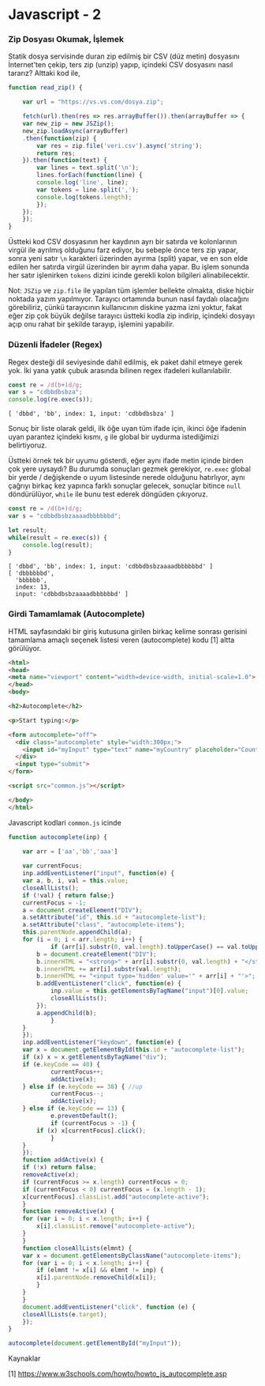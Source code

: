 # Javascript - 2

### Zip Dosyası Okumak, İşlemek

Statik dosya servisinde duran zip edilmiş bir CSV (düz metin)
dosyasını İnternet'ten çekip, ters zip (unzip) yapıp, içindeki CSV
dosyasını nasıl tararız? Alttaki kod ile,

```javascript
function read_zip() {

    var url = "https://vs.vs.com/dosya.zip";

    fetch(url).then(res => res.arrayBuffer()).then(arrayBuffer => {
	var new_zip = new JSZip();
	new_zip.loadAsync(arrayBuffer)
	.then(function(zip) {
	    var res = zip.file('veri.csv').async('string');
	    return res;
	}).then(function(text) {
	    var lines = text.split('\n');
	    lines.forEach(function(line) {
		console.log('line', line);
		var tokens = line.split(',');
		console.log(tokens.length); 
	    });
	});
    });
}
```

Üstteki kod CSV dosyasının her kaydının ayrı bir satırda ve
kolonlarının virgül ile ayrılmış olduğunu farz ediyor, bu sebeple önce
ters zip yapar, sonra yeni satır `\n` karakteri üzerinden ayırma
(split) yapar, ve en son elde edilen her satırda virgül üzerinden bir
ayrım daha yapar. Bu işlem sonunda her satır işlenirken `tokens`
dizini icinde gerekli kolon bilgileri alinabilecektir.

Not: `JSZip` ve `zip.file` ile yapılan tüm işlemler bellekte olmakta,
diske hiçbir noktada yazım yapılmıyor. Tarayıcı ortamında bunun nasıl
faydalı olacağını görebiliriz, çünkü tarayıcının kullanıcının diskine
yazma izni yoktur, fakat eğer zip çok büyük değilse tarayıcı üstteki
kodla zip indirip, içindeki dosyayı açıp onu rahat bir şekilde
tarayıp, işlemini yapabilir.

### Düzenli İfadeler (Regex)

Regex desteği dil seviyesinde dahil edilmiş, ek paket dahil etmeye
gerek yok. İki yana yatık çubuk arasında bilinen regex ifadeleri
kullanılabilir.

```javascript
const re = /d(b+)d/g;
var s = "cdbbdbsbza";
console.log(re.exec(s));
```

```
[ 'dbbd', 'bb', index: 1, input: 'cdbbdbsbza' ]
```

Sonuç bir liste olarak geldi, ilk öğe uyan tüm ifade için, ikinci öğe
ifadenin uyan parantez içindeki kısmı, `g` ile global bir uydurma
istediğimizi belirtiyoruz.

Üstteki örnek tek bir uyumu gösterdi, eğer aynı ifade metin içinde
birden çok yere uysaydı? Bu durumda sonuçları gezmek gerekiyor,
`re.exec` global bir yerde / değişkende o uyum listesinde nerede
olduğunu hatırlıyor, aynı çağrıyı birkaç kez yapınca farklı sonuçlar
gelecek, sonuçlar bitince `null` döndürülüyor, `while` ile bunu test
ederek döngüden çıkıyoruz.

```javascript
const re = /d(b+)d/g;
var s = "cdbbdbsbzaaaadbbbbbbd";

let result;
while(result = re.exec(s)) {
    console.log(result);
} 
```

```
[ 'dbbd', 'bb', index: 1, input: 'cdbbdbsbzaaaadbbbbbbd' ]
[ 'dbbbbbbd',
  'bbbbbb',
  index: 13,
  input: 'cdbbdbsbzaaaadbbbbbbd' ]
```

### Girdi Tamamlamak (Autocomplete)

HTML sayfasındaki bir giriş kutusuna girilen birkaç kelime sonrası
gerisini tamamlama amaçlı seçenek listesi veren (autocomplete) kodu
[1] altta görülüyor.

```html
<html>
<head>
<meta name="viewport" content="width=device-width, initial-scale=1.0">
</head>     
<body>

<h2>Autocomplete</h2>

<p>Start typing:</p>

<form autocomplete="off">
  <div class="autocomplete" style="width:300px;">
    <input id="myInput" type="text" name="myCountry" placeholder="Country">
  </div>
  <input type="submit">
</form>

<script src="common.js"></script>

</body>
</html>
```

Javascript kodlari `common.js` icinde

```javascript
function autocomplete(inp) {

    var arr = ['aa','bb','aaa']
    
    var currentFocus;
    inp.addEventListener("input", function(e) {
	var a, b, i, val = this.value;
	closeAllLists();
	if (!val) { return false;}
	currentFocus = -1;
	a = document.createElement("DIV");
	a.setAttribute("id", this.id + "autocomplete-list");
	a.setAttribute("class", "autocomplete-items");
	this.parentNode.appendChild(a);
	for (i = 0; i < arr.length; i++) {
            if (arr[i].substr(0, val.length).toUpperCase() == val.toUpperCase()) {
		b = document.createElement("DIV");
		b.innerHTML = "<strong>" + arr[i].substr(0, val.length) + "</strong>";
		b.innerHTML += arr[i].substr(val.length);
		b.innerHTML += "<input type='hidden' value='" + arr[i] + "'>";
		b.addEventListener("click", function(e) {
		    inp.value = this.getElementsByTagName("input")[0].value;
		    closeAllLists();
		});
		a.appendChild(b);
            }
	}
    });
    inp.addEventListener("keydown", function(e) {
	var x = document.getElementById(this.id + "autocomplete-list");
	if (x) x = x.getElementsByTagName("div");
	if (e.keyCode == 40) {
            currentFocus++;
            addActive(x);
	} else if (e.keyCode == 38) { //up
            currentFocus--;
            addActive(x);
	} else if (e.keyCode == 13) {
            e.preventDefault();
            if (currentFocus > -1) {
		if (x) x[currentFocus].click();
            }
	}
    });
    function addActive(x) {
	if (!x) return false;
	removeActive(x);
	if (currentFocus >= x.length) currentFocus = 0;
	if (currentFocus < 0) currentFocus = (x.length - 1);
	x[currentFocus].classList.add("autocomplete-active");
    }
    function removeActive(x) {
	for (var i = 0; i < x.length; i++) {
	    x[i].classList.remove("autocomplete-active");
	}
    }
    function closeAllLists(elmnt) {
	var x = document.getElementsByClassName("autocomplete-items");
	for (var i = 0; i < x.length; i++) {
	    if (elmnt != x[i] && elmnt != inp) {
		x[i].parentNode.removeChild(x[i]);
	    }
	}
    }
    document.addEventListener("click", function (e) {
	closeAllLists(e.target);
    });
}

autocomplete(document.getElementById("myInput"));
```



Kaynaklar

[1] https://www.w3schools.com/howto/howto_js_autocomplete.asp




